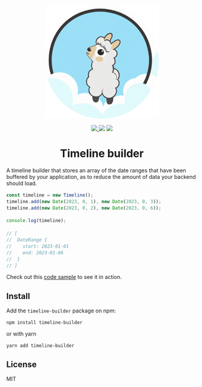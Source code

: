 <p align="center">
    <img src="assets/logo.png" height="300">
</p>

<p align="center">
    <a href="https://www.npmjs.com/package/timeline-builder"> 
        <img src="https://img.shields.io/npm/v/timeline-builder?style=flat-square" />
    </a>
    <img src="https://img.shields.io/npm/l/timeline-builder?style=flat-square" />
    <img src="https://img.shields.io/badge/PRs-welcome-green.svg?style=flat-square" />
</p>

<h1 align="center">Timeline builder</h1>

A timeline builder that stores an array of the date ranges that have been buffered by your application, as to reduce the amount of data your backend should load.

```javascript
const timeline = new Timeline();
timeline.add(new Date(2023, 0, 1), new Date(2023, 0, 3));
timeline.add(new Date(2023, 0, 2), new Date(2023, 0, 6));

console.log(timeline);

// [
//  DateRange {
//    start: 2023-01-01
//    end: 2023-01-06
//  }
// ]
```

Check out this [code sample](https://stackblitz.com/edit/js-yilpbp?file=index.js) to see it in action.

## Install

Add the `timeline-builder` package on npm:

```
npm install timeline-builder
```

or with yarn

```
yarn add timeline-builder
```

## License

MIT
